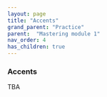 ```yaml
---
layout: page
title: "Accents"
grand_parent: "Practice"
parent:  "Mastering module 1"
nav_order: 4
has_children: true
---
```


### Accents

TBA